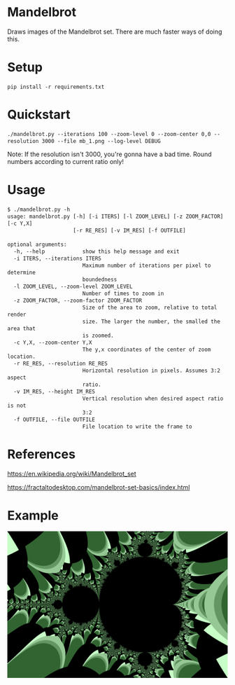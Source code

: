 # Mandelbrot

Draws images of the Mandelbrot set. There are much faster ways of doing this.

# Setup 

```
pip install -r requirements.txt
```

# Quickstart

```
./mandelbrot.py --iterations 100 --zoom-level 0 --zoom-center 0,0 --resolution 3000 --file mb_1.png --log-level DEBUG
```

Note: If the resolution isn't 3000, you're gonna have a bad time. Round numbers according to current ratio only!

# Usage

```
$ ./mandelbrot.py -h
usage: mandelbrot.py [-h] [-i ITERS] [-l ZOOM_LEVEL] [-z ZOOM_FACTOR] [-c Y,X]
                     [-r RE_RES] [-v IM_RES] [-f OUTFILE]

optional arguments:
  -h, --help            show this help message and exit
  -i ITERS, --iterations ITERS
                        Maximum number of iterations per pixel to determine
                        boundedness
  -l ZOOM_LEVEL, --zoom-level ZOOM_LEVEL
                        Number of times to zoom in
  -z ZOOM_FACTOR, --zoom-factor ZOOM_FACTOR
                        Size of the area to zoom, relative to total render
                        size. The larger the number, the smalled the area that
                        is zoomed.
  -c Y,X, --zoom-center Y,X
                        The y,x coordinates of the center of zoom location.
  -r RE_RES, --resolution RE_RES
                        Horizontal resolution in pixels. Assumes 3:2 aspect
                        ratio.
  -v IM_RES, --height IM_RES
                        Vertical resolution when desired aspect ratio is not
                        3:2
  -f OUTFILE, --file OUTFILE
                        File location to write the frame to
```

# References

https://en.wikipedia.org/wiki/Mandelbrot_set

https://fractaltodesktop.com/mandelbrot-set-basics/index.html

# Example

![Mandelbrot zero](./mb_1.png?raw=true)

